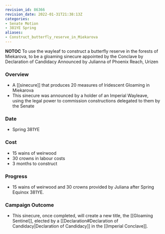 ```yaml
---
revision_id: 86366
revision_date: 2022-01-31T21:38:13Z
categories:
- Senate Motion
- 381YE Spring
aliases:
- Construct_butterfly_reserve_in_Miekarova
---
```



__NOTOC__
To use the wayleaf to construct a butterfly reserve in the forests of Miekarova, to be a gloaming sinecure appointed by the Conclave by Declaration of Candidacy
Announced by Julianna of Phoenix Reach, Urizen
 
### Overview
* A [[sinecure]] that produces 20 measures of Iridescent Gloaming in Miekarova
* This sinecure was announced by a holder of an Imperial Wayleave, using the legal power to commission constructions delegated to them by the Senate
 
### Date
* Spring 381YE
 
### Cost
* 15 wains of weirwood
* 30 crowns in labour costs
* 3 months to construct 
 
### Progress
* 15 wains of weirwood and 30 crowns provided by Juliana after Spring Equinox 381YE.
 
### Campaign Outcome
* This sinecure, once completed, will create a new title, the [[Gloaming Sentinel]], elected by a [[Declaration#Declaration of Candidacy|Declaration of Candidacy]] in the [[Imperial Conclave]].